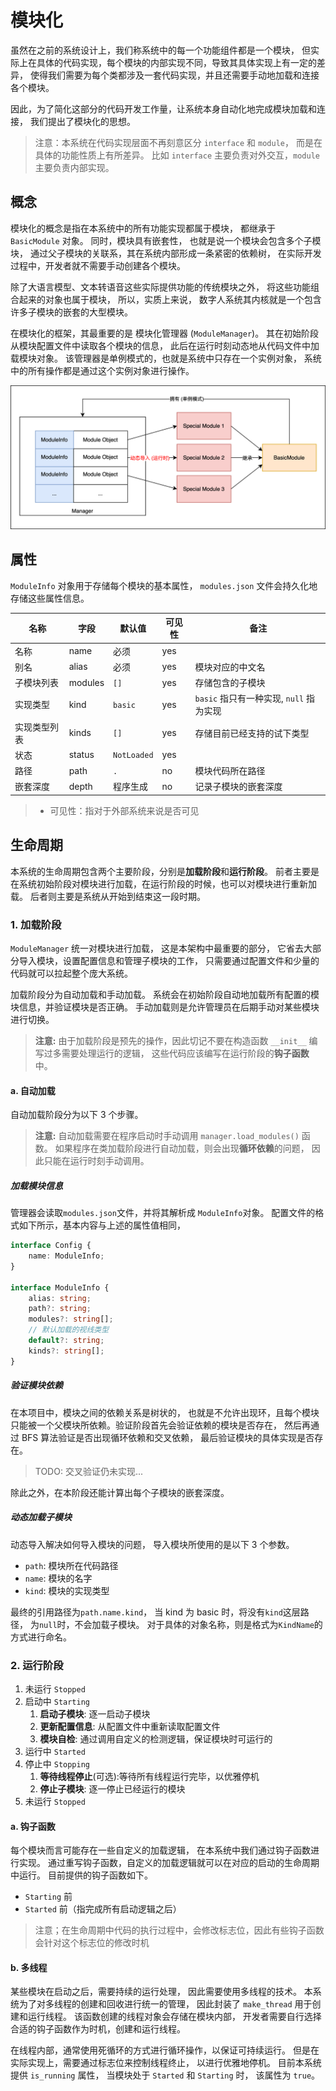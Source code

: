 # 模块化

虽然在之前的系统设计上，我们称系统中的每一个功能组件都是一个模块，
但实际上在具体的代码实现，每个模块的内部实现不同，导致其具体实现上有一定的差异，
使得我们需要为每个类都涉及一套代码实现，并且还需要手动地加载和连接各个模块。

因此，为了简化这部分的代码开发工作量，让系统本身自动化地完成模块加载和连接，
我们提出了模块化的思想。

> 注意：本系统在代码实现层面不再刻意区分 `interface` 和 `module`，
> 而是在具体的功能性质上有所差异。
> 比如 `interface` 主要负责对外交互，`module` 主要负责内部实现。

## 概念

<!-- 这里模块化思想其实与 Linux 系统中的文件系统如出一辙，
在 Linux 系统中，所有的硬件设备、文件内容和文件夹都属于文件，
共用一套统一的 IO 控制接口。 -->

<!-- 在我们这套系统中也是如此，任何一个具体模块都继承与一个统一的模块接口，
它们共用一套统一的启动、运行和管理接口。
此外，模块之间也能互相嵌套（不允许发生循环依赖），父模块会自动加载子模块。 -->

模块化的概念是指在本系统中的所有功能实现都属于模块，
都继承于 `BasicModule` 对象。
同时，模块具有嵌套性，
也就是说一个模块会包含多个子模块，
通过父子模块的关联系，其在系统内部形成一条紧密的依赖树，
在实际开发过程中，开发者就不需要手动创建各个模块。

除了大语言模型、文本转语音这些实际提供功能的传统模块之外，
将这些功能组合起来的对象也属于模块，
所以，实质上来说，
数字人系统其内核就是一个包含许多子模块的嵌套的大型模块。

在模块化的框架，其最重要的是 模块化管理器 (`ModuleManager`)。
其在初始阶段从模块配置文件中读取各个模块的信息，
此后在运行时刻动态地从代码文件中加载模块对象。
该管理器是单例模式的，也就是系统中只存在一个实例对象，
系统中的所有操作都是通过这个实例对象进行操作。

![img](./img/modular.svg)

## 属性

`ModuleInfo` 对象用于存储每个模块的基本属性，
`modules.json` 文件会持久化地存储这些属性信息。

| 名称         | 字段    | 默认值      | 可见性 | 备注                                    |
| ------------ | ------- | ----------- | ------ | --------------------------------------- |
| 名称         | name    | 必须        | yes    |                                         |
| 别名         | alias   | 必须        | yes    | 模块对应的中文名                        |
| 子模块列表   | modules | `[]`        | yes    | 存储包含的子模块                        |
| 实现类型     | kind    | `basic`     | yes    | `basic` 指只有一种实现, `null` 指为实现 |
| 实现类型列表 | kinds   | `[]`        | yes    | 存储目前已经支持的试下类型              |
| 状态         | status  | `NotLoaded` | yes    |                                         |
| 路径         | path    | `.`         | no     | 模块代码所在路径                        |
| 嵌套深度     | depth   | 程序生成    | no     | 记录子模块的嵌套深度                    |

> -   可见性：指对于外部系统来说是否可见

## 生命周期

本系统的生命周期包含两个主要阶段，分别是**加载阶段**和**运行阶段**。
前者主要是在系统初始阶段对模块进行加载，在运行阶段的时候，也可以对模块进行重新加载。
后者则主要是系统从开始到结束这一段时期。

### 1. 加载阶段

`ModuleManager` 统一对模块进行加载，
这是本架构中最重要的部分，
它省去大部分导入模块，设置配置信息和管理子模块的工作，
只需要通过配置文件和少量的代码就可以拉起整个庞大系统。

加载阶段分为自动加载和手动加载。
系统会在初始阶段自动地加载所有配置的模块信息，并验证模块是否正确。
手动加载则是允许管理员在后期手动对某些模块进行切换。

> **注意:** 由于加载阶段是预先的操作，因此切记不要在构造函数 `__init__` 编写过多需要处理运行的逻辑，
> 这些代码应该编写在运行阶段的**钩子函数**中。

#### a. 自动加载

自动加载阶段分为以下 3 个步骤。

> **注意:** 自动加载需要在程序启动时手动调用 `manager.load_modules()` 函数。
> 如果程序在类加载阶段进行自动加载，则会出现**循环依赖**的问题，
> 因此只能在运行时刻手动调用。

##### 加载模块信息

管理器会读取`modules.json`文件，并将其解析成 `ModuleInfo`对象。
配置文件的格式如下所示，基本内容与上述的属性值相同，

```typescript
interface Config {
    name: ModuleInfo;
}

interface ModuleInfo {
    alias: string;
    path?: string;
    modules?: string[];
    // 默认加载的视线类型
    default?: string;
    kinds?: string[];
}
```

##### 验证模块依赖

在本项目中，模块之间的依赖关系是树状的，
也就是不允许出现环，且每个模块只能被一个父模块所依赖。验证阶段首先会验证依赖的模块是否存在，
然后再通过 BFS 算法验证是否出现循环依赖和交叉依赖，
最后验证模块的具体实现是否存在。

> TODO: 交叉验证仍未实现...

除此之外，在本阶段还能计算出每个子模块的嵌套深度。

##### 动态加载子模块

动态导入解决如何导入模块的问题，
导入模块所使用的是以下 3 个参数。

-   `path`: 模块所在代码路径
-   `name`: 模块的名字
-   `kind`: 模块的实现类型

最终的引用路径为`path.name.kind`，
当 kind 为 basic 时，将没有`kind`这层路径，
为`null`时，不会加载子模块。
对于具体的对象名称，则是格式为`KindName`的方式进行命名。

### 2. 运行阶段

1. 未运行 `Stopped`
2. 启动中 `Starting`
    1. **启动子模块**: 逐一启动子模块
    2. **更新配置信息**: 从配置文件中重新读取配置文件
    3. **模块自检**: 通过调用自定义的检测逻辑，保证模块时可运行的
3. 运行中 `Started`
4. 停止中 `Stopping`
    1. **等待线程停止**(可选):等待所有线程运行完毕，以优雅停机
    2. **停止子模块**: 逐一停止已经运行的模块
5. 未运行 `Stopped`

#### a. 钩子函数

每个模块而言可能存在一些自定义的加载逻辑，
在本系统中我们通过钩子函数进行实现。
通过重写钩子函数，自定义的加载逻辑就可以在对应的启动的生命周期中运行。
目前提供的钩子函数如下。

-   `Starting` 前
-   `Started` 前（指完成所有启动逻辑之后）

> 注意；在生命周期中代码的执行过程中，会修改标志位，因此有些钩子函数会针对这个标志位的修改时机

#### b. 多线程

某些模块在启动之后，需要持续的运行处理，
因此需要使用多线程的技术。
本系统为了对多线程的创建和回收进行统一的管理，
因此封装了 `make_thread` 用于创建和运行线程。
该函数创建的线程对象会存储在模块内部，
开发者需要自行选择合适的钩子函数作为时机，创建和运行线程。

在线程内部，通常使用死循环的方式进行循环操作，以保证可持续运行。
但是在实际实现上，需要通过标志位来控制线程终止，
以进行优雅地停机。
目前本系统提供 `is_running` 属性，
当模块处于 `Started` 和 `Starting` 时，
该属性为 `true`。
